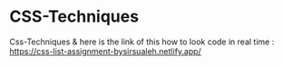 # CSS-Techniques
Css-Techniques &amp; here is the link of this how to look code in real time : https://css-list-assignment-bysirsualeh.netlify.app/
